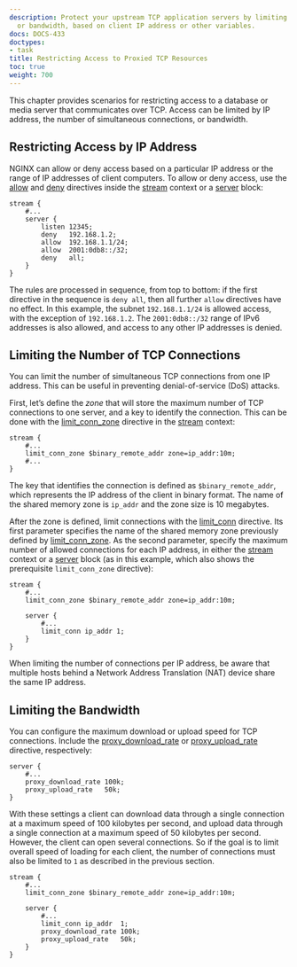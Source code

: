 ```yaml
---
description: Protect your upstream TCP application servers by limiting connections
  or bandwidth, based on client IP address or other variables.
docs: DOCS-433
doctypes:
- task
title: Restricting Access to Proxied TCP Resources
toc: true
weight: 700
---
```


This chapter provides scenarios for restricting access to a database or media server that communicates over TCP. Access can be limited by IP address, the number of simultaneous connections, or bandwidth.

<span id="restrict"></span>
## Restricting Access by IP Address

NGINX can allow or deny access based on a particular IP address or the range of IP addresses of client computers. To allow or deny access, use the [allow](https://nginx.org/en/docs/stream/ngx_stream_access_module.html#allow) and [deny](https://nginx.org/en/docs/stream/ngx_stream_access_module.html#deny) directives inside the [stream](https://nginx.org/en/docs/stream/ngx_stream_core_module.html#stream) context or a [server](https://nginx.org/en/docs/stream/ngx_stream_core_module.html#server) block:

```nginx
stream {
    #...
    server {
        listen 12345;
        deny   192.168.1.2;
        allow  192.168.1.1/24;
        allow  2001:0db8::/32;
        deny   all;
    }
}
```

The rules are processed in sequence, from top to bottom: if the first directive in the sequence is `deny all`, then all further `allow` directives have no effect. In this example, the subnet `192.168.1.1/24` is allowed access, with the exception of `192.168.1.2`. The `2001:0db8::/32` range of IPv6 addresses is also allowed, and access to any other IP addresses is denied.

<span id="limit_conn"></span>
## Limiting the Number of TCP Connections

You can limit the number of simultaneous TCP connections from one IP address. This can be useful in preventing denial-of-service (DoS) attacks.

First, let’s define the _zone_ that will store the maximum number of TCP connections to one server, and a key to identify the connection. This can be done with the [limit_conn_zone](https://nginx.org/en/docs/http/ngx_http_limit_conn_module.html#limit_conn_zone) directive in the [stream](https://nginx.org/en/docs/stream/ngx_stream_core_module.html#stream) context:

```nginx
stream {
    #...
    limit_conn_zone $binary_remote_addr zone=ip_addr:10m;
    #...
}
```

The key that identifies the connection is defined as `$binary_remote_addr`, which represents the IP address of the client in binary format. The name of the shared memory zone is `ip_addr` and the zone size is 10 megabytes.

After the zone is defined, limit connections with the [limit_conn](https://nginx.org/en/docs/stream/ngx_stream_limit_conn_module.html#limit_conn) directive. Its first parameter specifies the name of the shared memory zone previously defined by [limit_conn_zone](https://nginx.org/en/docs/http/ngx_http_limit_conn_module.html#limit_conn_zone). As the second parameter, specify the maximum number of allowed connections for each IP address, in either the [stream](https://nginx.org/en/docs/stream/ngx_stream_core_module.html#stream) context or a [server](https://nginx.org/en/docs/stream/ngx_stream_core_module.html#server) block (as in this example, which also shows the prerequisite `limit_conn_zone` directive):

```nginx
stream {
    #...
    limit_conn_zone $binary_remote_addr zone=ip_addr:10m;

    server {
        #...
        limit_conn ip_addr 1;
    }
}
```

When limiting the number of connections per IP address, be aware that multiple hosts behind a Network Address Translation (NAT) device share the same IP address.

<span id="limit_bandwidth"></span>
## Limiting the Bandwidth

You can configure the maximum download or upload speed for TCP connections. Include the [proxy_download_rate](https://nginx.org/en/docs/stream/ngx_stream_proxy_module.html#proxy_download_rate) or [proxy_upload_rate](https://nginx.org/en/docs/stream/ngx_stream_proxy_module.html#proxy_upload_rate) directive, respectively:

```nginx
server {
    #...
    proxy_download_rate 100k;
    proxy_upload_rate   50k;
}
```

With these settings a client can download data through a single connection at a maximum speed of 100 kilobytes per second, and upload data through a single connection at a maximum speed of 50 kilobytes per second. However, the client can open several connections. So if the goal is to limit overall speed of loading for each client, the number of connections must also be limited to `1` as described in the previous section.

```nginx
stream {
    #...
    limit_conn_zone $binary_remote_addr zone=ip_addr:10m;

    server {
        #...
        limit_conn ip_addr  1;
        proxy_download_rate 100k;
        proxy_upload_rate   50k;
    }
}
```
